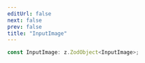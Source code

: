 ```yaml
---
editUrl: false
next: false
prev: false
title: "InputImage"
---
```


```ts
const InputImage: z.ZodObject<InputImage>;
```
